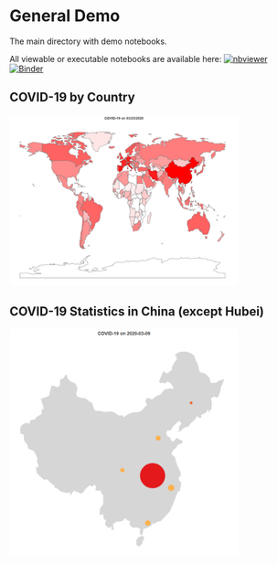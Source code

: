 ﻿# General Demo

The main directory with demo notebooks.

All viewable or executable notebooks are available here:
[![nbviewer](https://raw.githubusercontent.com/jupyter/design/master/logos/Badges/nbviewer_badge.svg)](https://nbviewer.jupyter.org/github/HIL-HK/lets-plot-examples/blob/master/demo/)
[![Binder](https://mybinder.org/badge_logo.svg)](https://mybinder.org/v2/gh/HIL-HK/lets-plot-examples/master?filepath=demo)

## COVID-19 by Country

<a href="covid-19_by_country.ipynb" target="_blank">
  <img src="preview/covid-19_by_country.png" alt="COVID-19 by Country" width="400" height="300">
</a>

## COVID-19 Statistics in China (except Hubei)

<a href="covid-19_in_China_except_Hubei.ipynb" target="_blank">
  <img src="preview/covid-19_in_China_except_Hubei.png" alt="COVID-19 Statistics in China" width="400" height="400">
</a>